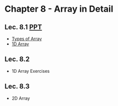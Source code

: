 # Chapter 8 - Array in Detail

## Lec. 8.1 [PPT](https://drive.google.com/file/d/1bG2lPMHfAGegIcw4Pkiw0HCKsvd2UPqb/view?usp=sharing)
- [Types of Array](https://medium.com/@milankathiriya/array-in-c-language-82778c2fbb34)
- [1D Array](https://medium.com/@milankathiriya/array-in-c-language-82778c2fbb34#:~:text=arrays%20at%20least.-,1D%20Array,-A%20one%2Ddimensional)

## Lec. 8.2
- 1D Array Exercises

## Lec. 8.3
- 2D Array
